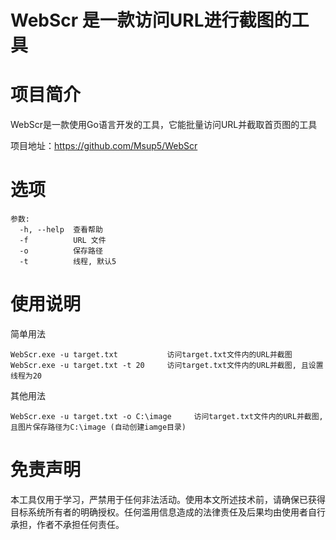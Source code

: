 # WebScr 是一款访问URL进行截图的工具

# 项目简介

WebScr是一款使用Go语言开发的工具，它能批量访问URL并截取首页图的工具

项目地址：https://github.com/Msup5/WebScr

# 选项

```
参数:
  -h, --help  查看帮助
  -f          URL 文件
  -o          保存路径
  -t          线程, 默认5
```



# 使用说明

简单用法

```
WebScr.exe -u target.txt           访问target.txt文件内的URL并截图
WebScr.exe -u target.txt -t 20     访问target.txt文件内的URL并截图, 且设置线程为20
```

其他用法

```
WebScr.exe -u target.txt -o C:\image     访问target.txt文件内的URL并截图, 且图片保存路径为C:\image (自动创建iamge目录)
```

# 免责声明

本工具仅用于学习，严禁用于任何非法活动。使用本文所述技术前，请确保已获得目标系统所有者的明确授权。任何滥用信息造成的法律责任及后果均由使用者自行承担，作者不承担任何责任。

